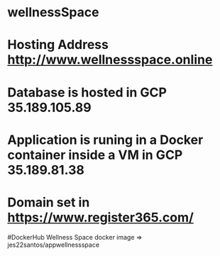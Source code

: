 # wellnessSpace

# Hosting Address http://www.wellnessspace.online

# Database is hosted in GCP 35.189.105.89

# Application is runing in a Docker container inside a VM in GCP 35.189.81.38

# Domain set in https://www.register365.com/

#DockerHub Wellness Space docker image => jes22santos/appwellnessspace
